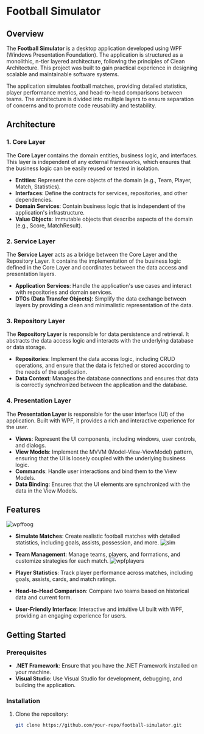 # Football Simulator

## Overview

The **Football Simulator** is a desktop application developed using WPF (Windows Presentation Foundation). The application is structured as a monolithic, n-tier layered architecture, following the principles of Clean Architecture. This project was built to gain practical experience in designing scalable and maintainable software systems.

The application simulates football matches, providing detailed statistics, player performance metrics, and head-to-head comparisons between teams. The architecture is divided into multiple layers to ensure separation of concerns and to promote code reusability and testability.

## Architecture

### 1. Core Layer

The **Core Layer** contains the domain entities, business logic, and interfaces. This layer is independent of any external frameworks, which ensures that the business logic can be easily reused or tested in isolation.

- **Entities**: Represent the core objects of the domain (e.g., Team, Player, Match, Statistics).
- **Interfaces**: Define the contracts for services, repositories, and other dependencies.
- **Domain Services**: Contain business logic that is independent of the application's infrastructure.
- **Value Objects**: Immutable objects that describe aspects of the domain (e.g., Score, MatchResult).

### 2. Service Layer

The **Service Layer** acts as a bridge between the Core Layer and the Repository Layer. It contains the implementation of the business logic defined in the Core Layer and coordinates between the data access and presentation layers.

- **Application Services**: Handle the application's use cases and interact with repositories and domain services.
- **DTOs (Data Transfer Objects)**: Simplify the data exchange between layers by providing a clean and minimalistic representation of the data.

### 3. Repository Layer

The **Repository Layer** is responsible for data persistence and retrieval. It abstracts the data access logic and interacts with the underlying database or data storage.

- **Repositories**: Implement the data access logic, including CRUD operations, and ensure that the data is fetched or stored according to the needs of the application.
- **Data Context**: Manages the database connections and ensures that data is correctly synchronized between the application and the database.

### 4. Presentation Layer

The **Presentation Layer** is responsible for the user interface (UI) of the application. Built with WPF, it provides a rich and interactive experience for the user.

- **Views**: Represent the UI components, including windows, user controls, and dialogs.
- **View Models**: Implement the MVVM (Model-View-ViewModel) pattern, ensuring that the UI is loosely coupled with the underlying business logic.
- **Commands**: Handle user interactions and bind them to the View Models.
- **Data Binding**: Ensures that the UI elements are synchronized with the data in the View Models.

## Features
![wpffoog](https://github.com/user-attachments/assets/f6354e1a-2ea1-49f0-aa7d-38cc9f998f60)

- **Simulate Matches**: Create realistic football matches with detailed statistics, including goals, assists, possession, and more.
  ![sim](https://github.com/user-attachments/assets/f575c1d7-8022-4b76-ac21-1756c33d3a5f)
- **Team Management**: Manage teams, players, and formations, and customize strategies for each match.
  ![wpfplayers](https://github.com/user-attachments/assets/95a0258c-abfe-4b5e-b433-c43ca777e748)

- **Player Statistics**: Track player performance across matches, including goals, assists, cards, and match ratings.
- **Head-to-Head Comparison**: Compare two teams based on historical data and current form.
- **User-Friendly Interface**: Interactive and intuitive UI built with WPF, providing an engaging experience for users.

## Getting Started

### Prerequisites

- **.NET Framework**: Ensure that you have the .NET Framework installed on your machine.
- **Visual Studio**: Use Visual Studio for development, debugging, and building the application.

### Installation

1. Clone the repository:
   ```bash
   git clone https://github.com/your-repo/football-simulator.git
